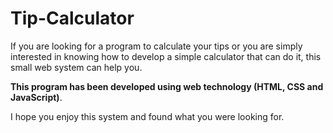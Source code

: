 # Tip-Calculator
If you are looking for a program to calculate your tips or you are simply interested in knowing how to develop a simple calculator that can do it, this small web system can help you.  

**This program has been developed using web technology (HTML, CSS and JavaScript)**.  

 
I hope you enjoy this system and found what you were looking for.
